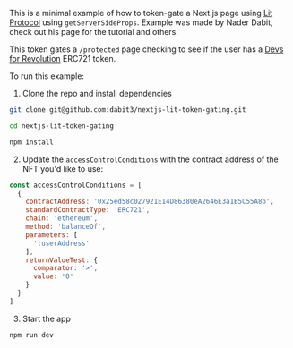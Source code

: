 This is a minimal example of how to token-gate a Next.js page using [Lit Protocol](https://developer.litprotocol.com/) using `getServerSideProps`. Example was made by Nader Dabit, check out his page for the tutorial and others.


This token gates a `/protected` page checking to see if the user has a [Devs for Revolution](https://etherscan.io/address/0x25ed58c027921e14d86380ea2646e3a1b5c55a8b) ERC721 token.

To run this example:

1. Clone the repo and install dependencies

```sh
git clone git@github.com:dabit3/nextjs-lit-token-gating.git

cd nextjs-lit-token-gating

npm install
```

2. Update the `accessControlConditions` with the contract address of the NFT you'd like to use:

```javascript
const accessControlConditions = [
  {
    contractAddress: '0x25ed58c027921E14D86380eA2646E3a1B5C55A8b',
    standardContractType: 'ERC721',
    chain: 'ethereum',
    method: 'balanceOf',
    parameters: [
      ':userAddress'
    ],
    returnValueTest: {
      comparator: '>',
      value: '0'
    }
  }
]
```

3. Start the app

```sh
npm run dev
```
